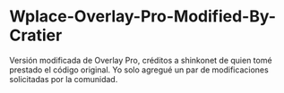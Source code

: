 # Wplace-Overlay-Pro-Modified-By-Cratier
Versión modificada de Overlay Pro, créditos a shinkonet de quien tomé prestado el código original. Yo solo agregué un par de modificaciones solicitadas por la comunidad.
